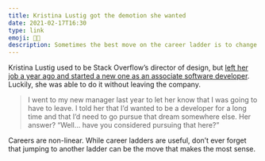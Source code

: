```yaml
---
title: Kristina Lustig got the demotion she wanted
date: 2021-02-17T16:30
type: link
emoji: 👩‍💻
description: Sometimes the best move on the career ladder is to change ladders. This is the story of one engineer’s journey at Stack Overflow.
---
```


Kristina Lustig used to be Stack Overflow’s director of design, but [left her job a year ago and started a new one as an associate software developer][link]. Luckily, she was able to do it without leaving the company.

> I went to my new manager last year to let her know that I was going to have to leave. I told her that I’d wanted to be a developer for a long time and that I’d need to go pursue that dream somewhere else. Her answer? “Well… have you considered pursuing that here?”

Careers are non-linear. While career ladders are useful, don’t ever forget that jumping to another ladder can be the move that makes the most sense.

[link]: https://stackoverflow.blog/2021/02/08/moving-from-designer-to-developer-stack-overflow/
